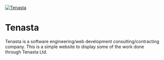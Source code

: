 <a href="https://www.tenasta.com/" target="_blank">![Tenasta](https://www.tenasta.com/images/logo-header.png)</a>

# Tenasta
Tenasta is a software engineering/web development consulting/contracting company. This is a simple website to display some of the work done through Tenasta Ltd. 

